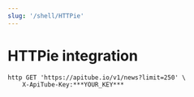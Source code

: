 ```yaml
---
slug: '/shell/HTTPie'
---
```


# HTTPie integration

```shell
http GET 'https://apitube.io/v1/news?limit=250' \
	X-ApiTube-Key:***YOUR_KEY***
```
